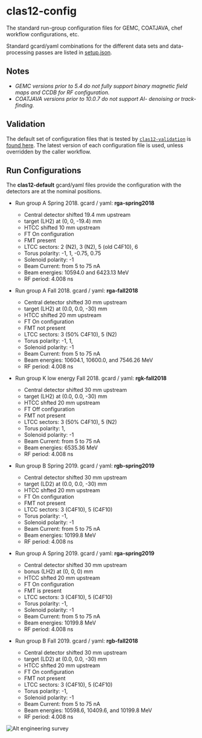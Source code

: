 # clas12-config

The standard run-group configuration files for GEMC, COATJAVA, chef workflow configurations, etc.

Standard gcard/yaml combinations for the different data sets and data-processing passes are listed in [setup.json](./setup.json).

## Notes

* _GEMC versions prior to 5.4 do not fully support binary magnetic field maps and CCDB for RF configuration._
* _COATJAVA versions prior to 10.0.7 do not support AI- denoising or track-finding._

## Validation

The default set of configuration files that is tested by [`clas12-validation`](https://www.github.com/JeffersonLab/clas12-validation) is [found here](.github/ci_config_files.json). The latest version of each configuration file is used, unless overridden by the caller workflow.




## Run Configurations

The **clas12-default** gcard/yaml files provide the configuration with the detectors are at the nominal positions. 

- Run group A Spring 2018. gcard / yaml: **rga-spring2018**

  - Central detector shifted 19.4 mm upstream
  - target (LH2) at (0, 0, -19.4) mm  
  - HTCC shifted 10 mm upstream
  - FT On configuration
  - FMT present
  - LTCC sectors: 2 (N2), 3 (N2), 5 (old C4F10), 6
  - Torus polarity: -1, 1, -0.75, 0.75
  - Solenoid polarity: -1
  - Beam Current: from 5 to 75 nA
  - Beam energies: 10594.0 and 6423.13 MeV
  - RF period: 4.008 ns

- Run group A Fall 2018. gcard / yaml: **rga-fall2018**

  - Central detector shifted 30 mm upstream
  - target (LH2) at (0.0, 0.0, -30) mm
  - HTCC shifted 20 mm upstream
  - FT On configuration
  - FMT not present
  - LTCC sectors: 3 (50% C4F10), 5 (N2)
  - Torus polarity: -1, 1,
  - Solenoid polarity: -1
  - Beam Current: from 5 to 75 nA
  - Beam energies: 10604.1, 10600.0, and 7546.26 MeV
  - RF period: 4.008 ns

- Run group K low energy Fall 2018. gcard / yaml: **rgk-fall2018**

  - Central detector shifted 30 mm upstream
  - target (LH2) at (0.0, 0.0, -30) mm
  - HTCC shfted 20 mm upstream
  - FT Off configuration
  - FMT not present
  - LTCC sectors: 3 (50% C4F10), 5 (N2)
  - Torus polarity: 1,
  - Solenoid polarity: -1
  - Beam Current: from 5 to 75 nA
  - Beam energies: 6535.36 MeV
  - RF period: 4.008 ns

- Run group B Spring 2019. gcard / yaml: **rgb-spring2019**

  - Central detector shifted 30 mm upstream
  - target (LD2) at (0.0, 0.0, -30) mm
  - HTCC shfted 20 mm upstream
  - FT On configuration
  - FMT not present
  - LTCC sectors: 3 (C4F10), 5 (C4F10)
  - Torus polarity: -1,
  - Solenoid polarity: -1
  - Beam Current: from 5 to 75 nA
  - Beam energies: 10199.8 MeV
  - RF period: 4.008 ns

- Run group A Spring 2019. gcard / yaml: **rga-spring2019**

  - Central detector shifted 30 mm upstream
  - bonus (LH2) at (0, 0, 0) mm
  - HTCC shfted 20 mm upstream
  - FT On configuration
  - FMT is present
  - LTCC sectors: 3 (C4F10), 5 (C4F10)
  - Torus polarity: -1,
  - Solenoid polarity: -1
  - Beam Current: from 5 to 75 nA
  - Beam energies: 10199.8 MeV
  - RF period: 4.008 ns

- Run group B Fall 2019. gcard / yaml: **rgb-fall2018**

  - Central detector shifted 30 mm upstream
  - target (LD2) at (0.0, 0.0, -30) mm
  - HTCC shfted 20 mm upstream
  - FT On configuration
  - FMT not present
  - LTCC sectors: 3 (C4F10), 5 (C4F10)
  - Torus polarity: -1,
  - Solenoid polarity: -1
  - Beam Current: from 5 to 75 nA
  - Beam energies: 10598.6, 10409.6, and 10199.8 MeV
  - RF period: 4.008 ns

![Alt engineering survey](surveyCyril.png?raw=true "engineering survey")
